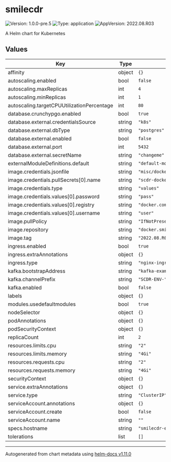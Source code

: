 # smilecdr

![Version: 1.0.0-pre.5](https://img.shields.io/badge/Version-1.0.0--pre.5-informational?style=flat-square) ![Type: application](https://img.shields.io/badge/Type-application-informational?style=flat-square) ![AppVersion: 2022.08.R03](https://img.shields.io/badge/AppVersion-2022.08.R03-informational?style=flat-square)

A Helm chart for Kubernetes

## Values

| Key | Type | Default | Description |
|-----|------|---------|-------------|
| affinity | object | `{}` |  |
| autoscaling.enabled | bool | `false` |  |
| autoscaling.maxReplicas | int | `4` |  |
| autoscaling.minReplicas | int | `1` |  |
| autoscaling.targetCPUUtilizationPercentage | int | `80` |  |
| database.crunchypgo.enabled | bool | `true` |  |
| database.external.credentialsSource | string | `"k8s"` |  |
| database.external.dbType | string | `"postgres"` |  |
| database.external.enabled | bool | `false` |  |
| database.external.port | int | `5432` |  |
| database.external.secretName | string | `"changeme"` |  |
| externalModuleDefinitions.default | string | `"default-modules.yaml"` |  |
| image.credentials.jsonfile | string | `"misc/docker-config.json"` |  |
| image.credentials.pullSecrets[0].name | string | `"scdr-docker-secretssss"` |  |
| image.credentials.type | string | `"values"` |  |
| image.credentials.values[0].password | string | `"pass"` |  |
| image.credentials.values[0].registry | string | `"docker.com"` |  |
| image.credentials.values[0].username | string | `"user"` |  |
| image.pullPolicy | string | `"IfNotPresent"` |  |
| image.repository | string | `"docker.smilecdr.com/smilecdr"` |  |
| image.tag | string | `"2022.08.R03"` |  |
| ingress.enabled | bool | `true` |  |
| ingress.extraAnnotations | object | `{}` |  |
| ingress.type | string | `"nginx-ingress"` |  |
| kafka.bootstrapAddress | string | `"kafka-example.local"` |  |
| kafka.channelPrefix | string | `"SCDR-ENV-"` |  |
| kafka.enabled | bool | `false` |  |
| labels | object | `{}` |  |
| modules.usedefaultmodules | bool | `true` |  |
| nodeSelector | object | `{}` |  |
| podAnnotations | object | `{}` |  |
| podSecurityContext | object | `{}` |  |
| replicaCount | int | `2` |  |
| resources.limits.cpu | string | `"2"` |  |
| resources.limits.memory | string | `"4Gi"` |  |
| resources.requests.cpu | string | `"2"` |  |
| resources.requests.memory | string | `"4Gi"` |  |
| securityContext | object | `{}` |  |
| service.extraAnnotations | object | `{}` |  |
| service.type | string | `"ClusterIP"` |  |
| serviceAccount.annotations | object | `{}` |  |
| serviceAccount.create | bool | `false` |  |
| serviceAccount.name | string | `""` |  |
| specs.hostname | string | `"smilecdr-example.local"` |  |
| tolerations | list | `[]` |  |

----------------------------------------------
Autogenerated from chart metadata using [helm-docs v1.11.0](https://github.com/norwoodj/helm-docs/releases/v1.11.0)
